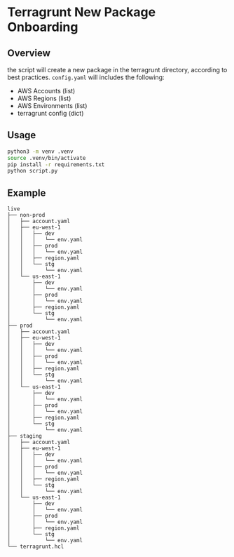 # Terragrunt New Package Onboarding  

## Overview  
the script will create a new package in the terragrunt directory, according to best practices.
```config.yaml``` will includes the following:   

- AWS Accounts (list)   
- AWS Regions (list)   
- AWS Environments (list)   
- terragrunt config (dict)

## Usage  
```bash
python3 -m venv .venv
source .venv/bin/activate
pip install -r requirements.txt
python script.py
```

## Example
```
live
├── non-prod
│   ├── account.yaml
│   ├── eu-west-1
│   │   ├── dev
│   │   │   └── env.yaml
│   │   ├── prod
│   │   │   └── env.yaml
│   │   ├── region.yaml
│   │   └── stg
│   │       └── env.yaml
│   └── us-east-1
│       ├── dev
│       │   └── env.yaml
│       ├── prod
│       │   └── env.yaml
│       ├── region.yaml
│       └── stg
│           └── env.yaml
├── prod
│   ├── account.yaml
│   ├── eu-west-1
│   │   ├── dev
│   │   │   └── env.yaml
│   │   ├── prod
│   │   │   └── env.yaml
│   │   ├── region.yaml
│   │   └── stg
│   │       └── env.yaml
│   └── us-east-1
│       ├── dev
│       │   └── env.yaml
│       ├── prod
│       │   └── env.yaml
│       ├── region.yaml
│       └── stg
│           └── env.yaml
├── staging
│   ├── account.yaml
│   ├── eu-west-1
│   │   ├── dev
│   │   │   └── env.yaml
│   │   ├── prod
│   │   │   └── env.yaml
│   │   ├── region.yaml
│   │   └── stg
│   │       └── env.yaml
│   └── us-east-1
│       ├── dev
│       │   └── env.yaml
│       ├── prod
│       │   └── env.yaml
│       ├── region.yaml
│       └── stg
│           └── env.yaml
└── terragrunt.hcl
```